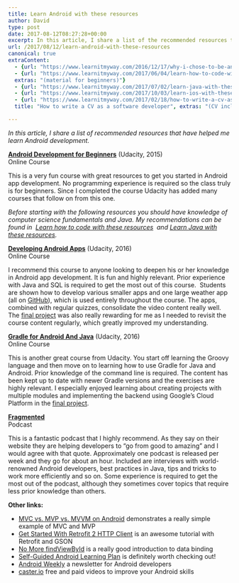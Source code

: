 ```yaml
---
title: Learn Android with these resources
author: David
type: post
date: 2017-08-12T08:27:28+00:00
excerpt: In this article, I share a list of the recommended resources that have helped me learn Android development.
url: /2017/08/12/learn-android-with-these-resources
canonical: true
extraContent:
  - {url: "https://www.learnitmyway.com/2016/12/17/why-i-chose-to-be-an-android-developer-instead-of-ios/", title: "Why I chose to be an Android developer (instead of iOS)"}
  - {url: "https://www.learnitmyway.com/2017/06/04/learn-how-to-code-with-these-resources/", title: "Learn how to code with these resources",
  extras: "(material for beginners)"}
  - {url: "https://www.learnitmyway.com/2017/07/02/learn-java-with-these-resources/", title: "Learn Java with these resources"}
  - {url: "https://www.learnitmyway.com/2017/10/03/learn-ios-with-these-resources/", title: "Learn iOS with these resources"}
  - {url: "https://www.learnitmyway.com/2017/02/18/how-to-write-a-cv-as-a-software-developer/", 
  title: "How to write a CV as a software developer", extras: "(CV included)"}

---
```


_In this article, I share a list of recommended resources that have helped me learn Android development._

<!--more-->

**<a href="https://www.udacity.com/course/android-development-for-beginners--ud837" target="_blank"  
rel="noopener">Android Development for Beginners</a>** (Udacity, 2015)  
Online Course

This is a very fun course with great resources to get you started in Android app development.
No programming experience is required so the class truly is for beginners.
Since I completed the course Udacity has added many courses that follow on from this one.

<i>Before starting with the following resources you should have knowledge of computer science fundamentals and Java.
My recommendations can be found in 
<a href="https://learnitmyway.com/2017/06/04/learn-how-to-code-with-these-resources/" target="_blank" 
rel="noopener">Learn how to code with these resources</a> 
and <a href="https://www.learnitmyway.com/2017/07/02/learn-java-with-these-resources/" target="_blank" 
rel="noopener">Learn Java with these resources</a>.</i>

**<a href="https://www.udacity.com/course/developing-android-apps--ud853" target="_blank" 
rel="noopener">Developing Android Apps</a>** (Udacity, 2016)  
Online Course

I recommend this course to anyone looking to deepen his or her knowledge in Android app development.
It is fun and highly relevant.
Prior experience with Java and SQL is required to get the most out of this course. 
Students are shown how to develop various smaller apps and one large weather app
(all on <a href="https://github.com/udacity?utf8=%E2%9C%93&q=ud851&type=&language=" 
target="_blank" rel="noopener">GitHub</a>), which is used entirely throughout the course.
The apps, combined with regular quizzes, consolidate the video content really well.
The <a href="https://github.com/DeveloperDavo/PopMovies" 
target="_blank" rel="noopener">final project</a> was also really rewarding for me
as I needed to revisit the course content regularly, which greatly improved my understanding.

**<a href="https://www.udacity.com/course/gradle-for-android-and-java--ud867" target="_blank" 
rel="noopener">Gradle for Android And Java</a>** (Udacity, 2016)  
Online Course

This is another great course from Udacity.
You start off learning the Groovy language and then move on to learning how to use Gradle for Java and Android.
Prior knowledge of the command line is required.
The content has been kept up to date with newer Gradle versions and the exercises are highly relevant.
I especially enjoyed learning about creating projects with multiple modules
and implementing the backend using Google&#8217;s Cloud Platform in the
<a href="https://github.com/DeveloperDavo/buildItBigger" 
target="_blank" rel="noopener">final project</a>.

**<a href="http://fragmentedpodcast.com/" target="_blank" 
rel="noopener">Fragmented</a>**  
Podcast

This is a fantastic podcast that I highly recommend.
As they say on their website they are helping developers to &#8220;go from good to amazing&#8221;
and I would agree with that quote. Approximately one podcast is released per week and they go for about an hour.
Included are interviews with world-renowned Android developers, best practices in Java,
tips and tricks to work more efficiently and so on.
Some experience is required to get the most out of the podcast,
although they sometimes cover topics that require less prior knowledge than others.

**Other links:**

- <a href="https://realm.io/news/eric-maxwell-mvc-mvp-and-mvvm-on-android/?utm_source=
  Android+Weekly&utm_campaign=4355a5dcbf-AndroidWeekly_242&utm_medium=email&utm_term=0_4eb677ad19-4355a5dcbf-338107301" 
  target="_blank" rel="noopener">MVC vs. MVP vs. MVVM on Android</a> demonstrates a really simple example of MVC and MVP
- <a href="https://code.tutsplus.com/tutorials/getting-started-with-retrofit-2--cms-27792?utm_source=
  Android+Weekly&utm_campaign=aa29d184f9-Android_Weekly_236&utm_medium=email&utm_term=
  0_4eb677ad19-aa29d184f9-338107301" target="_blank" 
  rel="noopener">Get Started With Retrofit 2 HTTP Client</a> is an awesome tutorial with Retrofit and GSON
- <a href="https://medium.com/google-developers/no-more-findviewbyid-457457644885#.ygqrcq6fm" target="_blank" 
  rel="noopener">No More findViewById</a> is a really good introduction to data binding
- <a href="https://docs.google.com/document/d/1LhZfkFv7BQjWFPL_VtyzJOrz5TevSqTSjldmiM2rrOI/edit" target="_blank" 
  rel="noopener">Self-Guided Android Learning Plan</a> is definitely worth checking out!
- <a href="http://androidweekly.net/" target="_blank" 
  rel="noopener">Android Weekly</a> a newsletter for Android developers
- <a href="https://caster.io/free-episodes-list/" target="_blank" 
  rel="noopener">caster.io</a> free and paid videos to improve your Android skills
